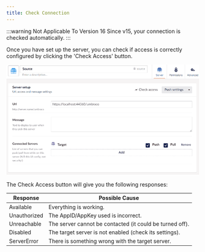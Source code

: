 ```yaml
---
title: Check Connection
---
```


:::warning Not Applicable To Version 16
Since v15, your connection is checked automatically. 
:::

Once you have set up the server, you can check if access is correctly configured by clicking the 'Check Access' button.

![check access](check-access2.gif)

The Check Access button will give you the following responses: 

Response | Possible Cause
---------|---------------
Available | Everything is working.
Unauthorized | The AppID/AppKey used is incorrect.
Unreachable | The server cannot be contacted (it could be turned off).
Disabled | The target server is not enabled (check its settings).
ServerError | There is something wrong with the target server.
